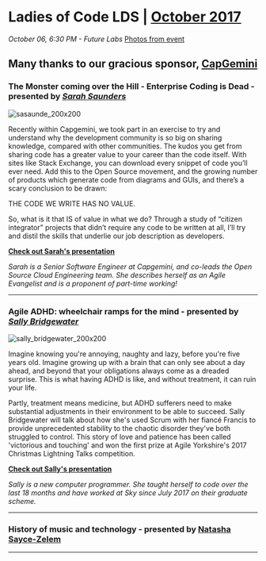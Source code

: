 # Ladies of Code LDS | [October 2017](https://www.meetup.com/Ladies-of-Code-Leeds/events/243365622/)

_October 06, 6:30 PM - Future Labs_ [Photos from event](https://www.dropbox.com/sh/pwc0how1n5kya1h/AABGnSXei687vPzAVZ6PGj45a?dl=0)

## Many thanks to our gracious sponsor, [CapGemini](https://www.capgemini.com/gb-en/)

### The Monster coming over the Hill - Enterprise Coding is Dead - presented by [_Sarah Saunders_](https://twitter.com/sasaunde)

![sasaunde_200x200](https://user-images.githubusercontent.com/1515961/35159109-16c69c8c-fd31-11e7-9021-e786fc71681f.jpg)

Recently within Capgemini, we took part in an exercise to try and understand why the development community is so big on sharing knowledge, compared with other communities. The kudos you get from sharing code has a greater value to your career than the code itself. With sites like Stack Exchange, you can download every snippet of code you’ll ever need. Add this to the Open Source movement, and the growing number of products which generate code from diagrams and GUIs, and there’s a scary conclusion to be drawn:

THE CODE WE WRITE HAS NO VALUE.

So, what is it that IS of value in what we do? Through a study of “citizen integrator” projects that didn’t require any code to be written at all, I’ll try and distil the skills that underlie our job description as developers.


[**Check out Sarah's presentation**](https://www.youtube.com/watch?v=h0xmbsHLqEc)


_Sarah is a Senior Software Engineer at Capgemini, and co-leads the Open Source Cloud Engineering team. She describes herself as an Agile Evangelist and is a proponent of part-time working!_


-----

### Agile ADHD: wheelchair ramps for the mind - presented by [_Sally Bridgewater_](https://www.linkedin.com/in/sallybridgewater/)

![sally_bridgewater_200x200](https://user-images.githubusercontent.com/1515961/38507562-c6777404-3c14-11e8-92b5-ded8ca18ab67.jpg)

Imagine knowing you're annoying, naughty and lazy, before you're five years old. Imagine growing up with a brain that can only see about a day ahead, and beyond that your obligations always come as a dreaded surprise. This is what having ADHD is like, and without treatment, it can ruin your life.

Partly, treatment means medicine, but ADHD sufferers need to make substantial adjustments in their environment to be able to succeed. Sally Bridgewater will talk about how she's used Scrum with her fiancé Francis to provide unprecedented stability to the chaotic disorder they've both struggled to control. This story of love and patience has been called 'victorious and touching' and won the first prize at Agile Yorkshire's 2017 Christmas Lightning Talks competition.


[**Check out Sally's presentation**](https://drive.google.com/open?id=1FX3PS7Ijs8U5mIT3CzXOdCU1uSva0Cz3)


_Sally is a new computer programmer. She taught herself to code over the last 18 months and have worked at Sky since July 2017 on their graduate scheme._


-----

### History of music and technology - presented by [Natasha Sayce-Zelem](https://twitter.com/unharmonic)


-----

